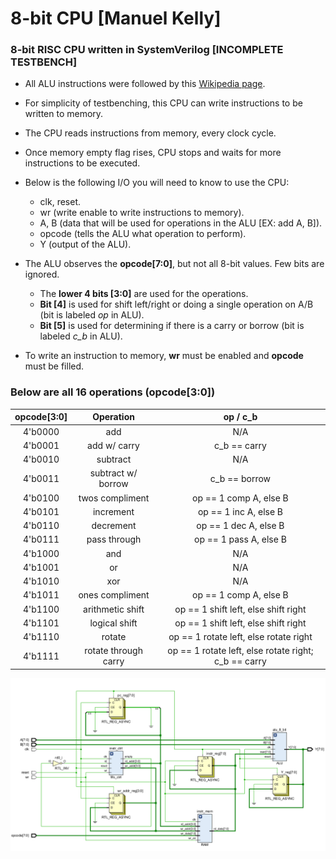 # 8-bit CPU [Manuel Kelly]
### 8-bit RISC CPU written in SystemVerilog [INCOMPLETE TESTBENCH]
* All ALU instructions were followed by this [Wikipedia page](https://en.wikipedia.org/wiki/Arithmetic_logic_unit).
* For simplicity of testbenching, this CPU can write instructions to be written to memory.
* The CPU reads instructions from memory, every clock cycle.
* Once memory empty flag rises, CPU stops and waits for more instructions to be executed.
* Below is the following I/O you will need to know to use the CPU:
  * clk, reset.
  * wr (write enable to write instructions to memory).
  * A, B (data that will be used for operations in the ALU [EX: add A, B]).
  * opcode (tells the ALU what operation to perform).
  * Y (output of the ALU).

* The ALU observes the **opcode[7:0]**, but not all 8-bit values. Few bits are ignored. 
  * The **lower 4 bits [3:0]** are used for the operations. 
  * **Bit [4]** is used for shift left/right or doing a single operation on A/B (bit is labeled *op* in ALU).
  * **Bit [5]** is used for determining if there is a carry or borrow (bit is labeled *c_b* in ALU).
* To write an instruction to memory, **wr** must be enabled and **opcode** must be filled.
### Below are all 16 operations (opcode[3:0])

|opcode[3:0]|Operation|op / c_b|
| :--------: | :----------: | :---------: |
| 4'b0000 | add | N/A |
| 4'b0001 | add w/ carry | c_b == carry |
| 4'b0010 | subtract | N/A |
| 4'b0011 | subtract w/ borrow | c_b == borrow |
| 4'b0100 | twos compliment | op == 1 comp A, else B |
| 4'b0101 | increment | op == 1 inc A, else B |
| 4'b0110 | decrement | op == 1 dec A, else B |
| 4'b0111 | pass through | op == 1 pass A, else B |
| 4'b1000 | and | N/A |
| 4'b1001 | or | N/A |
| 4'b1010 | xor | N/A |
| 4'b1011 | ones compliment | op == 1 comp A, else B |
| 4'b1100 | arithmetic shift | op == 1 shift left, else shift right |
| 4'b1101 | logical shift | op == 1 shift left, else shift right |
| 4'b1110 | rotate | op == 1 rotate left, else rotate right |
| 4'b1111 | rotate through carry | op == 1 rotate left, else rotate right; c_b == carry |

![RTL Design](https://github.com/mankelly/VerilogProjects/blob/1040136a56196a6bf64ee55356eb4fdfa4786470/8-bit%20CPU/images/RTL_Design.PNG)
